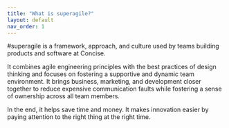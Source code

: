 ```yaml
---
title: "What is superagile?"
layout: default
nav_order: 1
---
```


#superagile is a framework, approach, and culture used by teams building products and software at Concise.

It combines agile engineering principles with the best practices of design thinking and focuses on fostering a supportive and dynamic team environment. It brings business, marketing, and development closer together to reduce expensive communication faults while fostering a sense of ownership across all team members.

In the end, it helps save time and money. It makes innovation easier by paying attention to the right thing at the right time.
